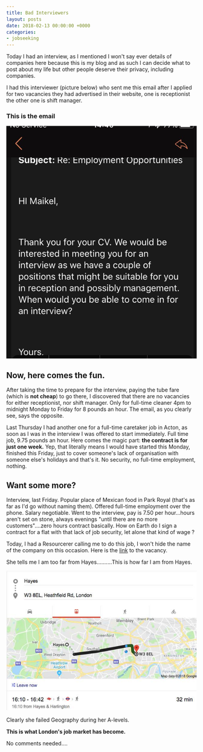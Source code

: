 ```yaml
---
title: Bad Interviewers
layout: posts
date: 2018-02-13 00:00:00 +0000
categories:
- jobseeking
---
```

Today I had an interview, as I mentioned I won't say ever details of companies here because this is my blog and as such I can decide what to post about my life but other people deserve their privacy, including companies.

I had this interviewer (picture below) who sent me this email after I applied for two vacancies they had advertised in their website, one is receptionist the other one is shift manager.

### This is the email

![](/uploads/2018/02/13/DV7EWyzWsAAWAhC.jpg)

## Now, here comes the fun.

After taking the time to prepare for the interview, paying the tube fare (which is **not cheap**) to go there, I discovered that there are no vacancies for either receptionist, nor shift manager. Only for full-time cleaner 4pm to midnight Monday to Friday for 8 pounds an hour. The email, as you clearly see, says the opposite.

Last Thursday I had another one for a full-time caretaker job in Acton, as soon as I was in the interview I was offered to start immediately. Full time job, 9.75 pounds an hour. Here comes the magic part: **the contract is for just one week.** Yep, that literally means I would have started this Monday, finished this Friday, just to cover someone's lack of organisation with someone else's holidays and that's it. No security, no full-time employment, nothing.

## Want some more?

Interview, last Friday. Popular place of Mexican food in Park Royal (that's as far as I'd go without naming them). Offered full-time employment over the phone. Salary negotiable. Went to the interview, pay is 7.50 per hour...hours aren't set on stone, always evenings "until there are no more customers"....zero hours contract basically. How on Earth do I sign a contract for a flat with that lack of job security, let alone that kind of wage ?

Today, I had a Resourcerer calling me to do this job, I won't hide the name of the company on this occasion. Here is the [link](https://www.cv-library.co.uk/job/207352593/Screen-Print-Assistants) to the vacancy. 

She tells me I am too far from Hayes..........This is how far I am from Hayes. 

![](/uploads/2018/02/13/27750063_383433218784475_3858830215375170726_n.jpg)

Clearly she failed Geography during her A-levels. 

**This is what London's job market has become.**

No comments needed....